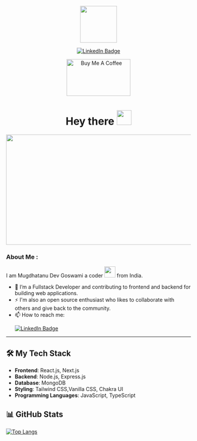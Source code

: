 <p align="center"><img src="https://media.giphy.com/media/M9gbBd9nbDrOTu1Mqx/giphy.gif" width="100"/></p>
<p align="center">
<a href="https://www.linkedin.com/in/mugdhatanu-dev-goswami-aa3b79214/"><img src="https://img.shields.io/badge/LinkedIn-blue?style=for-the-badge&logo=linkedin&logoColor=white" alt="LinkedIn Badge"></a>
</p>
<p align="center">
<a href="https://twitter.com/mugdhatanu" target="_blank"><img src="https://cdn.sanity.io/images/kts928pd/production/8f4940ab2b110be46a20fe7efd88e9826c801ce7-3840x2160.png" alt="Buy Me A Coffee" height="100" width="174"></a>
</p>


<h1 align="center">Hey there <img src="https://media.giphy.com/media/hvRJCLFzcasrR4ia7z/giphy.gif" width="40"></h1>

<p align="center"><img src="https://media.giphy.com/media/dWesBcTLavkZuG35MI/giphy.gif" width="600" height="300"  /></p>

### About Me :

I am Mugdhatanu Dev Goswami a coder <img src="https://media.giphy.com/media/WUlplcMpOCEmTGBtBW/giphy.gif" width="30"> from India.

- 🔭 I’m a Fullstack Developer and contributing to frontend and backend for building web applications.
- ⚡  I'm also an open source enthusiast who likes to collaborate with others and give back to the community.
- 📫 How to reach me: &nbsp; <p></p><a href="https://www.linkedin.com/in/mugdhatanu-dev-goswami-aa3b79214/"><img src="https://img.shields.io/badge/LinkedIn-blue?style=for-the-badge&logo=linkedin&logoColor=white" alt="LinkedIn Badge"></a>

---

## 🛠️ My Tech Stack

- **Frontend**: React.js, Next.js
- **Backend**: Node.js, Express.js
- **Database**: MongoDB
- **Styling**: Tailwind CSS,Vanilla CSS, Chakra UI
- **Programming Languages**: JavaScript, TypeScript


## 📊 GitHub Stats

[![Top Langs](https://github-readme-stats.vercel.app/api/top-langs/?username=noviceCoder27)](https://github.com/noviceCoder27/github-readme-stats)
